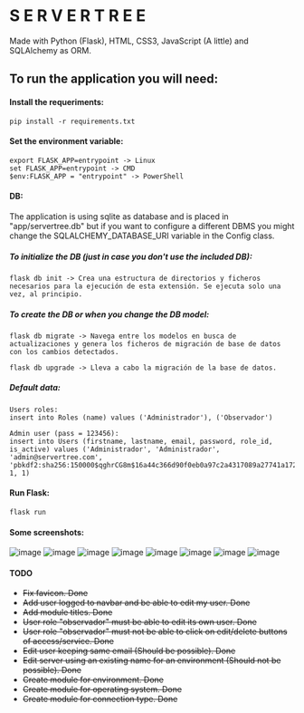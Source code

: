 # S E R V E R   T R E E

Made with Python (Flask), HTML, CSS3, JavaScript (A little) and SQLAlchemy as ORM.

## To run the application you will need:
#### Install the requeriments:
    pip install -r requirements.txt

#### Set the environment variable:
    export FLASK_APP=entrypoint -> Linux
    set FLASK_APP=entrypoint -> CMD
    $env:FLASK_APP = "entrypoint" -> PowerShell

#### DB:
The application is using sqlite as database and is placed in "app/servertree.db" but if you want to configure a different DBMS you might change the SQLALCHEMY_DATABASE_URI variable in the Config class.

##### To initialize the DB (just in case you don't use the included DB):
    flask db init -> Crea una estructura de directorios y ficheros necesarios para la ejecución de esta extensión. Se ejecuta solo una vez, al principio.

##### To create the DB or when you change the DB model:
    flask db migrate -> Navega entre los modelos en busca de actualizaciones y genera los ficheros de migración de base de datos con los cambios detectados.

    flask db upgrade -> Lleva a cabo la migración de la base de datos.    

##### Default data:
    Users roles:
    insert into Roles (name) values ('Administrador'), ('Observador')

    Admin user (pass = 123456):
    insert into Users (firstname, lastname, email, password, role_id, is_active) values ('Administrador', 'Administrador', 'admin@servertree.com', 'pbkdf2:sha256:150000$qghrCG8m$16a44c366d90f0eb0a97c2a4317089a27741a172d9a410d025ed6a7dd56f11a4', 1, 1)

#### Run Flask:
    flask run

#### Some screenshots:
![image](https://user-images.githubusercontent.com/62670542/122008826-be488680-cdb9-11eb-88f5-a57efbe095b4.png)
![image](https://user-images.githubusercontent.com/62670542/122009078-049de580-cdba-11eb-9b74-4006b9bb6061.png)
![image](https://user-images.githubusercontent.com/62670542/122009098-08316c80-cdba-11eb-917b-7c99a64bbe08.png)
![image](https://user-images.githubusercontent.com/62670542/122009122-0ebfe400-cdba-11eb-9f44-6607b08a66d6.png)
![image](https://user-images.githubusercontent.com/62670542/122009138-12536b00-cdba-11eb-96f6-83754c57fbaf.png)
![image](https://user-images.githubusercontent.com/62670542/122009157-167f8880-cdba-11eb-90f9-e429671da507.png)
![image](https://user-images.githubusercontent.com/62670542/122009165-197a7900-cdba-11eb-8ba1-93e531145805.png)
![image](https://user-images.githubusercontent.com/62670542/122009214-24350e00-cdba-11eb-8b6a-677129793c45.png)


#### TODO
* ~~Fix favicon. Done~~
* ~~Add user logged to navbar and be able to edit my user. Done~~
* ~~Add module titles. Done~~
* ~~User role "observador" must be able to edit its own user. Done~~
* ~~User role "observador" must not be able to click on edit/delete buttons of access/service. Done~~
* ~~Edit user keeping same email (Should be possible). Done~~
* ~~Edit server using an existing name for an environment (Should not be possible). Done~~
* ~~Create module for environment. Done~~
* ~~Create module for operating system. Done~~
* ~~Create module for connection type. Done~~

